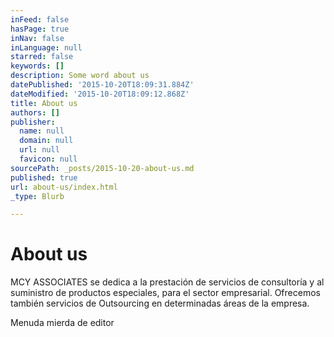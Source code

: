 ```yaml
---
inFeed: false
hasPage: true
inNav: false
inLanguage: null
starred: false
keywords: []
description: Some word about us
datePublished: '2015-10-20T18:09:31.884Z'
dateModified: '2015-10-20T18:09:12.868Z'
title: About us
authors: []
publisher:
  name: null
  domain: null
  url: null
  favicon: null
sourcePath: _posts/2015-10-20-about-us.md
published: true
url: about-us/index.html
_type: Blurb

---
```

# About us

MCY ASSOCIATES se dedica a la prestación de servicios de consultoría y al suministro de productos especiales, para el sector empresarial. Ofrecemos también servicios de Outsourcing en determinadas áreas de la empresa.

Menuda mierda de editor